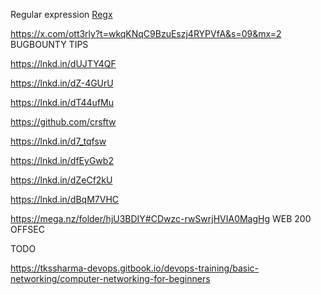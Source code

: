 
Regular expression [Regx](https://regexr.com/)

https://x.com/ott3rly?t=wkqKNqC9BzuEszj4RYPVfA&s=09&mx=2 BUGBOUNTY TIPS



https://lnkd.in/dUJTY4QF

https://lnkd.in/dZ-4GUrU

https://lnkd.in/dT44ufMu

https://github.com/crsftw

https://lnkd.in/d7_tqfsw

https://lnkd.in/dfEyGwb2

https://lnkd.in/dZeCf2kU

https://lnkd.in/dBqM7VHC


https://mega.nz/folder/hjU3BDIY#CDwzc-rwSwrjHVIA0MagHg WEB 200 OFFSEC



TODO 


https://tkssharma-devops.gitbook.io/devops-training/basic-networking/computer-networking-for-beginners



